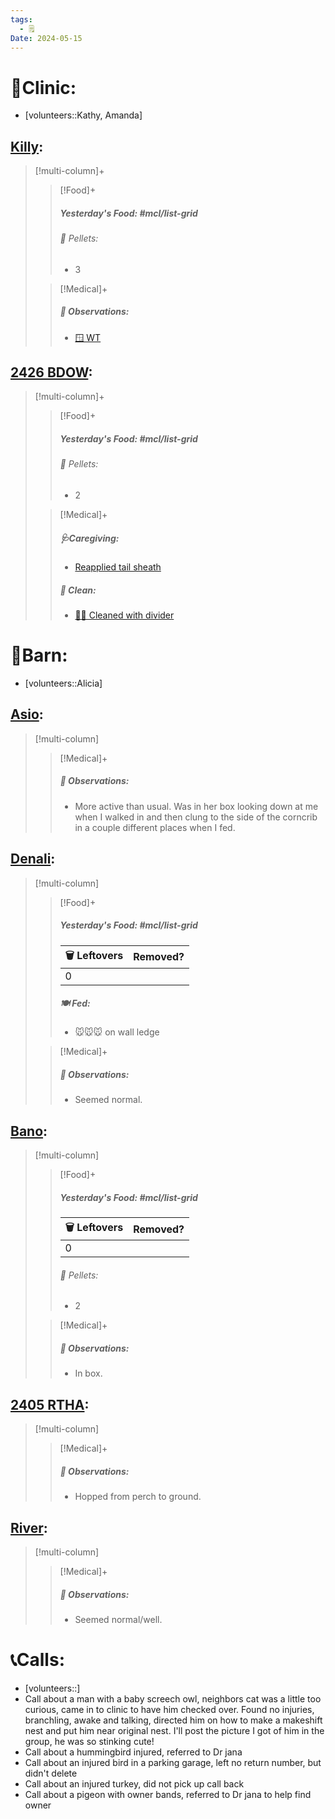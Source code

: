 ```yaml
---
tags:
  - 🗒️
Date: 2024-05-15
---
```


# 🏥Clinic:
- [volunteers::Kathy, Amanda]

## [Killy](../RARE%20Birds/Ed%20Birds/Killy.md):
> [!multi-column]+
>
>> [!Food]+
>> ##### Yesterday's Food: #mcl/list-grid
>>###### 💩 Pellets:
>>- 3
>
>> [!Medical]+
>> ##### 🔭 Observations:
>> - [🪟 WT](../Admin/Codes/Window%20time.md)

## [2426 BDOW](../RARE%20Birds/2426%20BDOW.md):
> [!multi-column]+
>
>> [!Food]+
>> ##### Yesterday's Food: #mcl/list-grid
>>###### 💩 Pellets:
>>- 2
>
>> [!Medical]+
>> ##### 🩺Caregiving:
>> - [Reapplied tail sheath](../Admin/Codes/Reapplied%20tail%20sheath.md)
>>
>>##### 🫧 Clean:
>> - [🧼➗ Cleaned with divider](../Admin/Codes/Cleaned%20with%20divider.md)

# 🏡Barn:
- [volunteers::Alicia]

## [Asio](../RARE%20Birds/Ed%20Birds/Asio.md):
> [!multi-column]
>
>> [!Medical]+
>>
>> ##### 🔭 Observations:
>> - More active than usual. Was in her box looking down at me when I walked in and then clung to the side of the corncrib in a couple different places when I fed.

## [Denali](../RARE%20Birds/Ed%20Birds/Denali.md):
> [!multi-column]
>
>> [!Food]+
>> ##### Yesterday's Food: #mcl/list-grid
>> |🗑️ Leftovers| Removed?
>> |---|---|
>>|0|
>>
>> ##### 🍽️ Fed:
>> - 🐭🐭🐭 on wall ledge
>
>> [!Medical]+
>> ##### 🔭 Observations:
>> - Seemed normal.

## [Bano](../RARE%20Birds/Ed%20Birds/Bano.md):
> [!multi-column]
>
>> [!Food]+
>> ##### Yesterday's Food: #mcl/list-grid
>> |🗑️ Leftovers| Removed?
>> |---|---|
>>|0|
>>
>>###### 💩 Pellets:
>>- 2
>
>> [!Medical]+
>> ##### 🔭 Observations:
>> - In box.

## [2405 RTHA](../RARE%20Birds/2405%20RTHA.md):
> [!multi-column]
>
>> [!Medical]+
>>
>> ##### 🔭 Observations:
>> - Hopped from perch to ground.

## [River](../RARE%20Birds/Ed%20Birds/River.md):
> [!multi-column]
>
>> [!Medical]+
>>
>> ##### 🔭 Observations:
>> - Seemed normal/well.

# 📞Calls:
- [volunteers::]
- Call about a man with a baby screech owl, neighbors cat was a little too curious, came in to clinic to have him checked over. Found no injuries, branchling, awake and talking, directed him on how to make a makeshift nest and put him near original nest. I'll post the picture I got of him in the group, he was so stinking cute!
- Call about a hummingbird injured, referred to Dr jana
- Call about an injured bird in a parking garage, left no return number, but didn't delete
- Call about an injured turkey, did not pick up call back
- Call about a pigeon with owner bands, referred to Dr jana to help find owner
